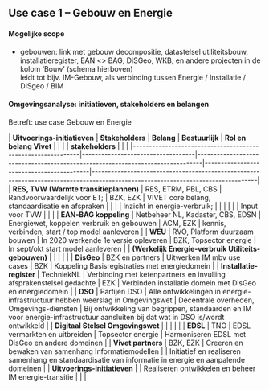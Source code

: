 Use case 1 – Gebouw en Energie
------------------------------

#### Mogelijke scope

-   gebouwen: link met gebouw decompositie, datastelsel utiliteitsbouw,
    installatieregister, EAN \<\> BAG, DiSGeo, WKB, en andere projecten in de
    kolom ‘Bouw’ (schema hierboven)  
    leidt tot bijv. IM-Gebouw, als verbinding tussen Energie / Installatie /
    DiSgeo / BIM

#### Omgevingsanalyse: initiatieven, stakeholders en belangen

Betreft: use case Gebouw en Energie

| **Uitvoerings-initiatieven**                                | **Stakeholders**                  | **Belang**                                                                    | **Bestuurlijk**                          | **Rol en belang Vivet**                                                                                                         |
|                                                             |                                   | **stakeholders**                                                              |                                          |                                                                                                                                 |
|-------------------------------------------------------------|-----------------------------------|-------------------------------------------------------------------------------|------------------------------------------|---------------------------------------------------------------------------------------------------------------------------------|
| **RES, TVW (Warmte transitieplannen)**                      | RES, ETRM, PBL, CBS               | Randvoorwaardelijk voor ET;                                                   | BZK, EZK                                 | VIVET core belang, standaardisatie en afspraken                                                                                 |
|                                                             |                                   | Inzicht in energie-verbruik;                                                  |                                          |                                                                                                                                 |
|                                                             |                                   | Input voor TVW                                                                |                                          |                                                                                                                                 |
| **EAN-BAG koppeling**                                       | Netbeheer NL, Kadaster, CBS, EDSN | Energiewet, koppelen verbruik en gebouwen                                     | ACM, EZK                                 | kennis, verbinden, start / top model aanleveren                                                                                 |
| **WEU**                                                     | RVO, Platform duurzaam bouwen     | In 2020 werkende 1e versie opleveren                                          | BZK, Topsector energie                   | In sept/okt start model aanleveren                                                                                              |
| **(Werkelijk Energie-verbruik Utiliteits-gebouwen)**        |                                   |                                                                               |                                          |                                                                                                                                 |
| **DisGeo**                                                  | BZK en partners                   | Uitwerken IM mbv use cases                                                    | BZK                                      | Koppeling Basisregistraties met energiedomein                                                                                   |
| **Installatie-register**                                    | TechniekNL                        | Verbinding met ketenpartners en invulling afsprakenstelsel gedachte           | EZK                                      | Verbinden installatie domein met DisGeo en energiedomein                                                                        |
| **DSO**                                                     | Partijen DSO                      | Alle ontwikkelingen in energie-infrastructuur hebben weerslag in Omgevingswet | Decentrale overheden, Omgevings-diensten | Bij ontwikkeling van begrippen, standaarden en IM voor energie-infrastructuur aansluiten bij dat wat in DSO is/wordt ontwikkeld |
| **Digitaal Stelsel Omgevingswet**                           |                                   |                                                                               |                                          |                                                                                                                                 |
| **EDSL**                                                    | TNO                               | EDSL vermarkten en uitbreiden                                                 | Topsector energie                        | Harmoniseren EDSL met DisGeo en andere domeinen                                                                                 |
| **Vivet partners**                                          | BZK, EZK                          | Creeren en bewaken van samenhang Informatiemodellen                           |                                          | Initiatief en realiseren samenhang en standaardisatie van informatie in energie en aanpalende domeinen                          |
| **Uitvoerings-initiatieven**                                |                                   | Realiseren ontwikkelen en beheer IM energie-transitie                         |                                          |                                                                                                                                 |
